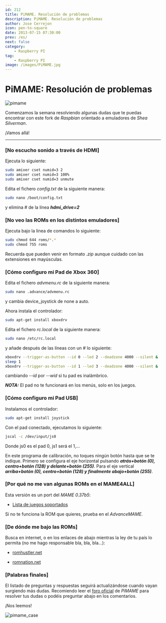 ```yaml
---
id: 212
title: PiMAME. Resolución de problemas
description: PiMAME. Resolución de problemas
author: Jose Cerrejon
icon: pen-to-square
date: 2013-07-15 07:30:00
prev: /es/
next: false
category:
    - Raspberry PI
tag:
    - Raspberry PI
image: /images/PiMAME.jpg
---
```


# PiMAME: Resolución de problemas

![pimame](/images/PiMAME.jpg)

Comenzamos la semana resolviendo algunas dudas que te puedas encontrar con este fork de _Raspbian_ orientado a emuladores de _Shea Silverman_.

¡Vamos allá!

---

### [No escucho sonido a través de HDMI]

Ejecuta lo siguiente:

```bash
sudo amixer cset numid=3 2
sudo amixer cset numid=3 100%
sudo amixer cset numid=3 unmute
```

Edita el fichero _config.txt_ de la siguiente manera:

```bash
sudo nano /boot/config.txt
```

y elimina # de la línea **_hdmi_drive=2_**

### [No veo las ROMs en los distintos emuladores]

Ejecuta bajo la linea de comandos lo siguiente:

```bash
sudo chmod 644 roms/*.*
sudo chmod 755 roms
```

Recuerda que pueden venir en formato _.zip_ aunque cuidado con las extensiones en mayúsculas.

### [Cómo configuro mi Pad de Xbox 360]

Edita el fichero _advmenu.rc_ de la siguiente manera:

```bash
sudo nano .advance/advmenu.rc
```

y cambia device_joystick de none a auto.

Ahora instala el controlador:

```bash
sudo apt-get install xboxdrv
```

Edita el fichero _rc.local_ de la siguiente manera:

```bash
sudo nano /etc/rc.local
```

y añade después de las líneas con un # lo siguiente:

```bash
xboxdrv --trigger-as-button --id 0 --led 2 --deadzone 4000 --silent &
sleep 1
xboxdrv --trigger-as-button --id 1 --led 3 --deadzone 4000 --silent &
```

cambiando _--id_ por _--wid_ si tu pad es inalámbrico.

**_NOTA:_** El pad no te funcionará en los menús, solo en los juegos.

### [Cómo configuro mi Pad USB]

Instalamos el controlador:

```bash
sudo apt-get install joystick
```

Con el pad conectado, ejecutamos lo siguiente:

```bash
jscal -c /dev/input/js0
```

Donde js0 es el pad 0, js1 será el 1,...

En este programa de calibración, no toques ningún botón hasta que se te indique. Primero se configura el eje horizontal pulsando **_atrás+botón (0), centro+botón (128) y delante+botón (255)_**. Para el eje vertical **_arriba+botón (0), centro+botón (128) y finalmente abajo+botón (255)_**.

### [Por qué no me van algunas ROMs en el MAME4ALL]

Esta versión es un port del _MAME 0.37b5_:

-   [Lista de juegos soportados](https://code.google.com/p/imame4all/wiki/GameList)

Si no te funciona la ROM que quieres, prueba en el _AdvanceMAME_.

### [De dónde me bajo las ROMs]

Busca en internet, o en los enlaces de abajo mientras la ley de tu país lo permita (no me hago responsable bla, bla, bla…):

-   [romhustler.net](https://romhustler.net/roms/mame)

-   [romnation.net](https://www.romnation.net/srv/roms/mame103.html)

### [Palabras finales]

El listado de preguntas y respuestas seguirá actualizándose cuando vayan surgiendo más dudas. Recomiendo leer el [foro oficial](https://pimame.org/forum/) de _PiMAME_ para resolver tus dudas o podéis preguntar abajo en los comentarios.

¡Nos leemos!

![pimame_case](/images/pimame_case.jpg)
